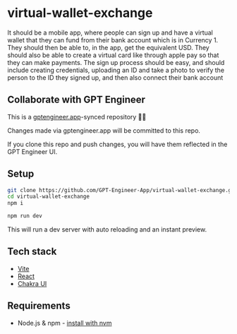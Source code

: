 # virtual-wallet-exchange

It should be a mobile app, where people can sign up and have a virtual wallet that they can fund from their bank account which is in Currency 1. They should then be able to, in the app, get the equivalent USD. They should also be able to create a virtual card like through apple pay so that they can make payments. The sign up process should be easy, and should include creating credentials, uploading an ID and take a photo to verify the person to the ID they signed up, and then also connect their bank account

## Collaborate with GPT Engineer

This is a [gptengineer.app](https://gptengineer.app)-synced repository 🌟🤖

Changes made via gptengineer.app will be committed to this repo.

If you clone this repo and push changes, you will have them reflected in the GPT Engineer UI.

## Setup

```sh
git clone https://github.com/GPT-Engineer-App/virtual-wallet-exchange.git
cd virtual-wallet-exchange
npm i
```

```sh
npm run dev
```

This will run a dev server with auto reloading and an instant preview.

## Tech stack

- [Vite](https://vitejs.dev/)
- [React](https://react.dev/)
- [Chakra UI](https://chakra-ui.com/)

## Requirements

- Node.js & npm - [install with nvm](https://github.com/nvm-sh/nvm#installing-and-updating)
